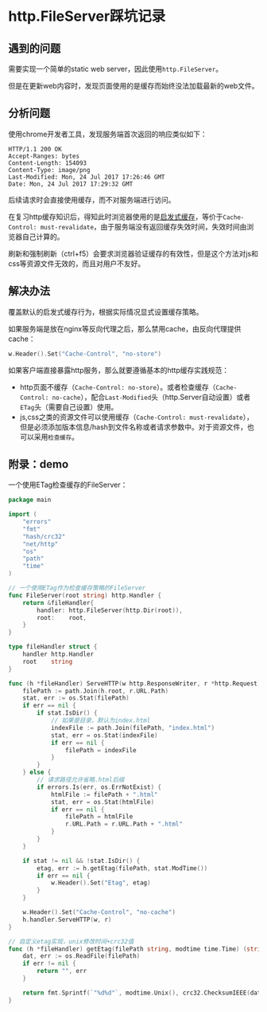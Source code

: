# http.FileServer踩坑记录

## 遇到的问题

需要实现一个简单的static web server，因此使用`http.FileServer`。

但是在更新web内容时，发现页面使用的是缓存而始终没法加载最新的web文件。

## 分析问题

使用chrome开发者工具，发现服务端首次返回的响应类似如下：

```
HTTP/1.1 200 OK
Accept-Ranges: bytes
Content-Length: 154093
Content-Type: image/png
Last-Modified: Mon, 24 Jul 2017 17:26:46 GMT
Date: Mon, 24 Jul 2017 17:29:32 GMT
```

后续请求时会直接使用缓存，而不对服务端进行访问。

在复习http缓存知识后，得知此时浏览器使用的是[启发式缓存](https://developer.mozilla.org/en-US/docs/Web/HTTP/Caching#heuristic_caching)，等价于`Cache-Control: must-revalidate`，由于服务端没有返回缓存失效时间，失效时间由浏览器自己计算的。

刷新和强制刷新（ctrl+f5）会要求浏览器验证缓存的有效性，但是这个方法对js和css等资源文件无效的，而且对用户不友好。

## 解决办法

覆盖默认的启发式缓存行为，根据实际情况显式设置缓存策略。

如果服务端是放在nginx等反向代理之后，那么禁用cache，由反向代理提供cache：

```go
w.Header().Set("Cache-Control", "no-store")
```

如果客户端直接暴露http服务，那么就要遵循基本的http缓存实践规范：

- http页面不缓存（`Cache-Control: no-store`）。或者检查缓存（`Cache-Control: no-cache`），配合`Last-Modified`头（http.Server自动设置）或者`ETag`头（需要自己设置）使用。
- js,css之类的资源文件可以使用缓存（`Cache-Control: must-revalidate`），但是必须添加版本信息/hash到文件名称或者请求参数中。对于资源文件，也可以采用`检查缓存`。

## 附录：demo

一个使用ETag检查缓存的FileServer：

```go
package main

import (
	"errors"
	"fmt"
	"hash/crc32"
	"net/http"
	"os"
	"path"
	"time"
)

// 一个使用ETag作为检查缓存策略的FileServer
func FileServer(root string) http.Handler {
	return &fileHandler{
		handler: http.FileServer(http.Dir(root)),
		root:    root,
	}
}

type fileHandler struct {
	handler http.Handler
	root    string
}

func (h *fileHandler) ServeHTTP(w http.ResponseWriter, r *http.Request) {
	filePath := path.Join(h.root, r.URL.Path)
	stat, err := os.Stat(filePath)
	if err == nil {
		if stat.IsDir() {
			// 如果是目录，默认为index.html
			indexFile := path.Join(filePath, "index.html")
			stat, err = os.Stat(indexFile)
			if err == nil {
				filePath = indexFile
			}
		}
	} else {
		// 请求路径允许省略.html后缀
		if errors.Is(err, os.ErrNotExist) {
			htmlFile := filePath + ".html"
			stat, err = os.Stat(htmlFile)
			if err == nil {
				filePath = htmlFile
				r.URL.Path = r.URL.Path + ".html"
			}
		}
	}

	if stat != nil && !stat.IsDir() {
		etag, err := h.getEtag(filePath, stat.ModTime())
		if err == nil {
			w.Header().Set("Etag", etag)
		}
	}

	w.Header().Set("Cache-Control", "no-cache")
	h.handler.ServeHTTP(w, r)
}

// 自定义etag实现，unix修改时间+crc32值
func (h *fileHandler) getEtag(filePath string, modtime time.Time) (string, error) {
	dat, err := os.ReadFile(filePath)
	if err != nil {
		return "", err
	}

	return fmt.Sprintf(`"%d%d"`, modtime.Unix(), crc32.ChecksumIEEE(dat)), nil
}
```